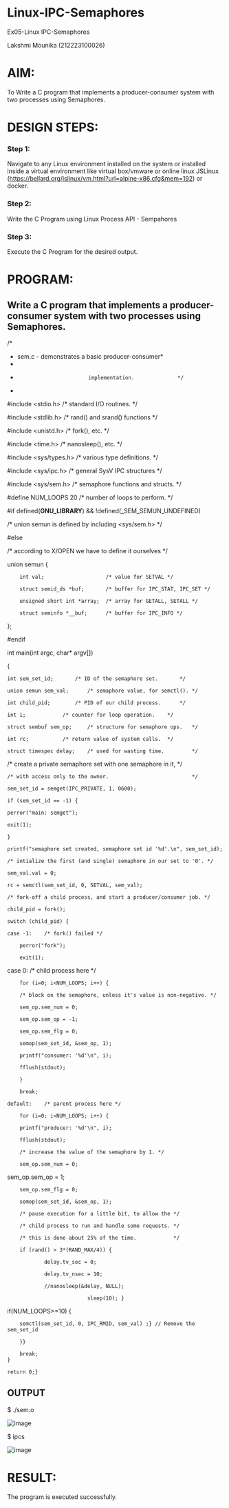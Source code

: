 # Linux-IPC-Semaphores
Ex05-Linux IPC-Semaphores

 Lakshmi Mounika (212223100026)
# AIM:
To Write a C program that implements a producer-consumer system with two processes using Semaphores.

# DESIGN STEPS:

### Step 1:

Navigate to any Linux environment installed on the system or installed inside a virtual environment like virtual box/vmware or online linux JSLinux (https://bellard.org/jslinux/vm.html?url=alpine-x86.cfg&mem=192) or docker.

### Step 2:

Write the C Program using Linux Process API - Sempahores

### Step 3:

Execute the C Program for the desired output. 

# PROGRAM:

## Write a C program that implements a producer-consumer system with two processes using Semaphores.

/*

 * sem.c  - demonstrates a basic producer-consumer*
 * 
 *                            implementation.              */
 *                        
#include <stdio.h>	 /* standard I/O routines.              */

#include <stdlib.h>      /* rand() and srand() functions        */

#include <unistd.h>	 /* fork(), etc.                        */

#include <time.h>	 /* nanosleep(), etc.                   */

#include <sys/types.h>   /* various type definitions.           */

#include <sys/ipc.h>     /* general SysV IPC structures         */

#include <sys/sem.h>	 /* semaphore functions and structs.    */

#define NUM_LOOPS	20	 /* number of loops to perform. */

#if defined(__GNU_LIBRARY__) && !defined(_SEM_SEMUN_UNDEFINED)

/* union semun is defined by including <sys/sem.h> */

#else

/* according to X/OPEN we have to define it ourselves */


union semun {

        int val;                    /* value for SETVAL */
	
        struct semid_ds *buf;       /* buffer for IPC_STAT, IPC_SET */
	
        unsigned short int *array;  /* array for GETALL, SETALL */
	
        struct seminfo *__buf;      /* buffer for IPC_INFO */ 
	
};

#endif

int main(int argc, char* argv[])

{

    int sem_set_id;	      /* ID of the semaphore set.       */
    
    union semun sem_val;      /* semaphore value, for semctl(). */
    
    int child_pid;	      /* PID of our child process.      */
    
    int i;		      /* counter for loop operation.    */
    
    struct sembuf sem_op;     /* structure for semaphore ops.   */
    
    int rc;		      /* return value of system calls.  */
    
    struct timespec delay;    /* used for wasting time.         */
    
/* create a private semaphore set with one semaphore in it, */

    /* with access only to the owner.                           */
    
    sem_set_id = semget(IPC_PRIVATE, 1, 0600);
    
    if (sem_set_id == -1) {
    
	perror("main: semget");
 
	exit(1);
 
    }
    
    printf("semaphore set created, semaphore set id '%d'.\n", sem_set_id);
    
    /* intialize the first (and single) semaphore in our set to '0'. */
    
    sem_val.val = 0;
    
    rc = semctl(sem_set_id, 0, SETVAL, sem_val);
    
    /* fork-off a child process, and start a producer/consumer job. */
    
    child_pid = fork();
    
    switch (child_pid) {
    
	case -1:	/* fork() failed */
 
	    perror("fork");
     
	    exit(1);
     
case 0:		/* child process here */

	    for (i=0; i<NUM_LOOPS; i++) {
     
		/* block on the semaphore, unless it's value is non-negative. */
  
		sem_op.sem_num = 0;
  
		sem_op.sem_op = -1;
  
		sem_op.sem_flg = 0;

		semop(sem_set_id, &sem_op, 1);
  
		printf("consumer: '%d'\n", i);
  
		fflush(stdout);
  
	    }
     
	    break;
     
	default:	/* parent process here */
 
	    for (i=0; i<NUM_LOOPS; i++) {
     
		printf("producer: '%d'\n", i);
  
		fflush(stdout);
  
		/* increase the value of the semaphore by 1. */
  
		sem_op.sem_num = 0;
  
sem_op.sem_op = 1;

		sem_op.sem_flg = 0;
  
		semop(sem_set_id, &sem_op, 1);
  
		/* pause execution for a little bit, to allow the */
  
		/* child process to run and handle some requests. */
  
		/* this is done about 25% of the time.            */
  
		if (rand() > 3*(RAND_MAX/4)) {
  
	    	    delay.tv_sec = 0;
	  
	    	    delay.tv_nsec = 10;
	  
	    	    //nanosleep(&delay, NULL);
	  
		                      sleep(10); }
			
if(NUM_LOOPS>=10)    {

	    semctl(sem_set_id, 0, IPC_RMID, sem_val) ;} // Remove the sem_set_id
     
	    }}
     
	    break;
    }
    
    return 0;}


## OUTPUT
$ ./sem.o 


![image](https://github.com/tarunikadamodaran/Linux-IPC-Semaphores/assets/145633268/def32b11-2a9a-4546-ab9e-5c5e3d9f5a8c)



$ ipcs


![image](https://github.com/tarunikadamodaran/Linux-IPC-Semaphores/assets/145633268/9da266ca-a855-424d-9495-53b1e84c5f18)



# RESULT:
The program is executed successfully.
